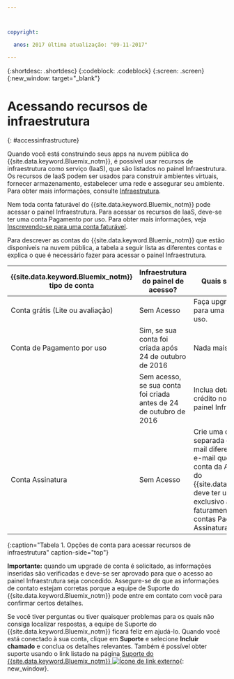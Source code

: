 ```yaml
---



copyright:

  anos: 2017 última atualização: "09-11-2017"

---
```


{:shortdesc: .shortdesc}
{:codeblock: .codeblock}
{:screen: .screen}
{:new_window: target="_blank"}

# Acessando recursos de infraestrutura
{: #accessinfrastructure}

Quando você está construindo seus apps na nuvem pública do {{site.data.keyword.Bluemix_notm}}, é possível usar recursos de infraestrutura como serviço (IaaS), que são listados no painel Infraestrutura. 
Os recursos de IaaS podem ser usados para construir ambientes virtuais, fornecer armazenamento, estabelecer uma rede e assegurar seu ambiente. Para obter mais informações, consulte [Infraestrutura](/docs/overview/whatisbluemix.html#bluemixoverviewinfrastructure). 

Nem toda conta faturável do {{site.data.keyword.Bluemix_notm}} pode acessar o painel Infraestrutura. Para acessar os recursos de IaaS, deve-se ter uma conta Pagamento por uso. Para obter mais informações, veja [Inscrevendo-se para uma conta faturável](/docs/pricing/billable.html). 

Para descrever as contas do {{site.data.keyword.Bluemix_notm}} que estão disponíveis na nuvem pública, a tabela a seguir lista as diferentes contas e explica o que é necessário fazer para acessar o painel Infraestrutura. 

|{{site.data.keyword.Bluemix_notm}} tipo de conta |	Infraestrutura do painel de acesso? |	Quais são as minhas opções? |
|------------------|-----------------------|---------------|
|Conta grátis (Lite ou avaliação) |	Sem Acesso |	Faça upgrade de sua conta grátis para uma conta Pagamento por uso. |
|Conta de Pagamento por uso | Sim, se sua conta foi criada após 24 de outubro de 2016 | Nada mais é necessário. | 
| | Sem acesso, se sua conta foi criada antes de 24 de outubro de 2016 | Inclua detalhes de seu cartão de crédito novamente para acessar o painel Infraestrutura. |
|Conta Assinatura |	Sem Acesso |	Crie uma conta Pagamento por uso separada com um endereço de e-mail diferente para o endereço de e-mail que está associado à sua conta da Assinatura. Cada conta do {{site.data.keyword.Bluemix_notm}} deve ter um endereço de e-mail exclusivo associado a ela. É feito faturamento separado para suas contas Pagamento por uso e Assinatura. |
{:caption="Tabela 1. Opções de conta para acessar recursos de infraestrutura" caption-side="top"}

**Importante:** quando um upgrade de conta é solicitado, as informações inseridas são verificadas e deve-se ser aprovado para que o acesso ao painel Infraestrutura seja concedido. Assegure-se de que as informações de contato estejam corretas
porque a equipe de Suporte do {{site.data.keyword.Bluemix_notm}} pode entre em contato com você para confirmar certos detalhes.    

Se você tiver perguntas ou tiver quaisquer problemas para os quais não consiga localizar respostas, a equipe de Suporte do {{site.data.keyword.Bluemix_notm}} ficará feliz em ajudá-lo. Quando você está conectado à sua conta, clique em **Suporte** e selecione **Incluir chamado** e conclua os detalhes relevantes. Também é possível obter suporte usando o link listado na página [Suporte do {{site.data.keyword.Bluemix_notm}} ![Ícone de link externo](../icons/launch-glyph.svg)](http://ibm.biz/bluemixsupport){: new_window}.
